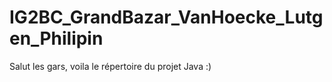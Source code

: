 # IG2BC_GrandBazar_VanHoecke_Lutgen_Philipin

Salut les gars, voila le répertoire du projet Java :)
